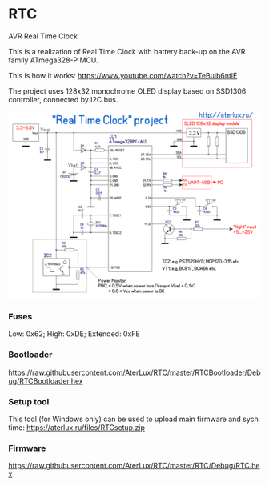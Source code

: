 # RTC
AVR Real Time Clock

This is a realization of Real Time Clock with battery back-up on the AVR family ATmega328-P MCU.

This is how it works: https://www.youtube.com/watch?v=TeBulb6ntlE

The project uses 128x32 monochrome OLED display based on SSD1306 controller, connected by I2C bus.

![Schematics](https://raw.githubusercontent.com/AterLux/RTC/master/rtc_schematics.gif)

### Fuses
Low: 0x62;
High: 0xDE;
Extended: 0xFE

### Bootloader

https://raw.githubusercontent.com/AterLux/RTC/master/RTCBootloader/Debug/RTCBootloader.hex

### Setup tool

This tool (for Windows only) can be used to upload main firmware and sych time: https://aterlux.ru/files/RTCsetup.zip

### Firmware

https://raw.githubusercontent.com/AterLux/RTC/master/RTC/Debug/RTC.hex
